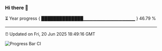 ### Hi there 👋

⏳ Year progress { ██████████████▁▁▁▁▁▁▁▁▁▁▁▁▁▁▁▁ } 46.79 %

---

⏰ Updated on Fri, 20 Jun 2025 18:49:16 GMT

![Progress Bar CI](https://github.com/IshwaranRudhara/GIT-ACTION/workflows/Progress%20Bar%20CI/badge.svg)
